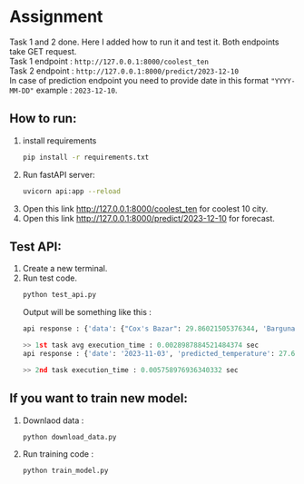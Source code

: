 # Assignment
Task 1 and 2 done. Here I added how to run it and test it. Both endpoints take GET request. <br>
Task 1 endpoint : `http://127.0.0.1:8000/coolest_ten` <br>
Task 2 endpoint : `http://127.0.0.1:8000/predict/2023-12-10`
<br>
In case of prediction endpoint you need to provide date in this format `"YYYY-MM-DD"` example : `2023-12-10`.


## How to run:

1. install requirements
    ```bash
    pip install -r requirements.txt
    ```
2. Run fastAPI server:
    ```bash
    uvicorn api:app --reload
    ```
3. Open this link http://127.0.0.1:8000/coolest_ten for coolest 10 city.
4. Open this link http://127.0.0.1:8000/predict/2023-12-10 for forecast.

## Test API:
1. Create a new terminal.
2. Run test code.
   ```bash
   python test_api.py
   ```
    Output will be something like this :
    ```python
    api response : {'data': {"Cox's Bazar": 29.86021505376344, 'Barguna': 30.897849462365592, 'Chandpur': 30.91182795698925, 'Bhola': 30.933333333333334, 'Patuakhali': 31.08817204301075, 'Barishal': 31.12688172043011, 'Chattogram': 31.16021505376344, 'Noakhali': 31.162365591397847, 'Feni': 31.231182795698924, 'Thakurgaon': 31.24838709677419}}

    >> 1st task avg execution_time : 0.0028987884521484374 sec
    api response : {'date': '2023-11-03', 'predicted_temperature': 27.625208333333354, 'unit': '°C'}

    >> 2nd task execution_time : 0.005758976936340332 sec
    ```


## If you want to train new model:
1. Downlaod data :
   ```bash
   python download_data.py
   ```
2. Run training code :
    ```bash
   python train_model.py
   ```